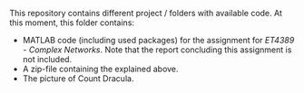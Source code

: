 This repository contains different project / folders with available code.
At this moment, this folder contains:

* MATLAB code (including used packages) for the assignment for _ET4389 - Complex Networks_.
Note that the report concluding this assignment is not included.
* A zip-file containing the explained above.
* The picture of Count Dracula.
